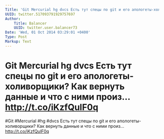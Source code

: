```yaml
---
Title: 'Git Mercurial hg dvcs Есть тут спецы по git и его апологеты-холиворщики? Как вернуть данные и что с ними произ… http://t.co/iKzfQulF0q'
UUID: twitter.517093791929757697
Author:
    Title: Balancer
    UUID: twitter.user.balancer73
Date: 'Wed, 01 Oct 2014 03:29:01 +0400'
Type: Post
Markup: Text
---
```


# Git Mercurial hg dvcs Есть тут спецы по git и его апологеты-холиворщики? Как вернуть данные и что с ними произ… http://t.co/iKzfQulF0q

#Git #Mercurial #hg #dvcs Есть тут спецы по git и его
апологеты-холиворщики? Как вернуть данные и что с ними
произ… http://t.co/iKzfQulF0q